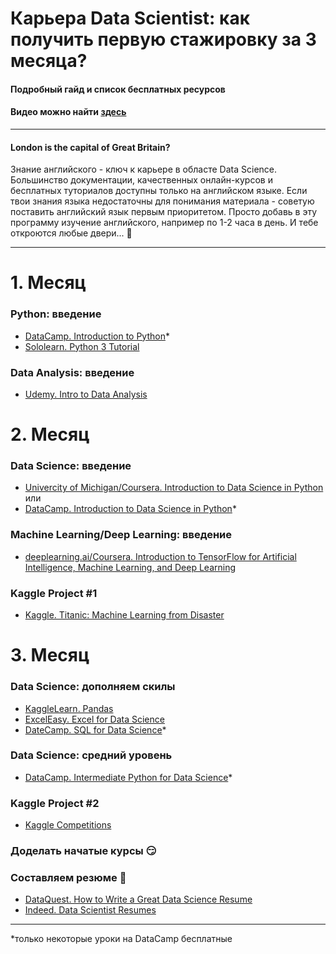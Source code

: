 # Карьера Data Scientist: как получить первую стажировку за 3 месяца?
#### Подробный гайд и список бесплатных ресурсов 
#### Видео можно найти [здесь]()
---
#### London is the capital of Great Britain?
Знание английского - ключ к карьере в областе Data Scienсe. Большинство документации, качественных онлайн-курсов и бесплатных туториалов доступны только на английском языке. Если твои знания языка недостаточны для понимания материала - советую поставить английский язык первым приоритетом. Просто добавь в эту программу изучение английского, например по 1-2 часа в день. И тебе откроются любые двери... :raised_hands:

---
# 1. Месяц
### Python: введение
* [DataCamp. Introduction to Python](https://www.datacamp.com/courses/intro-to-python-for-data-science)*
* [Sololearn. Python 3 Tutorial](https://www.sololearn.com/Course/Python/)

### Data Analysis: введение
* [Udemy. Intro to Data Analysis](https://eu.udacity.com/course/intro-to-data-analysis--ud170)

# 2. Месяц
### Data Science: введение
* [Univercity of Michigan/Coursera. Introduction to Data Science in Python](https://www.coursera.org/learn/python-data-analysis)
или 
* [DataCamp. Introduction to Data Science in Python](https://www.datacamp.com/courses/introduction-to-data-science-in-python)*

### Machine Learning/Deep Learning: введение
* [deeplearning.ai/Coursera. Introduction to TensorFlow for Artificial Intelligence, Machine Learning, and Deep Learning](https://www.coursera.org/learn/introduction-tensorflow)

### Kaggle Project #1
* [Kaggle. Titanic: Machine Learning from Disaster](https://www.kaggle.com/c/titanic)

# 3. Месяц
### Data Science: дополняем скилы
* [KaggleLearn. Pandas](https://www.kaggle.com/learn/pandas)
* [ExcelEasy. Excel for Data Science](https://www.excel-easy.com/)
* [DateCamp. SQL for Data Science](https://www.datacamp.com/courses/intro-to-sql-for-data-science)*

### Data Science: средний уровень
* [DataCamp. Intermediate Python for Data Science](https://www.datacamp.com/courses/intermediate-python-for-data-science)*

### Kaggle Project #2
* [Kaggle Competitions](https://www.kaggle.com/competitions)

### Доделать начатые курсы :smirk:

### Составляем резюме :muscle:
* [DataQuest. How to Write a Great Data Science Resume](https://www.dataquest.io/blog/how-data-science-resume-cv/)
* [Indeed. Data Scientist Resumes](https://www.indeed.com/career-advice/resume-samples/information-technology-resumes/data-scientist)
---
*только некоторые уроки на DataCamp бесплатные
